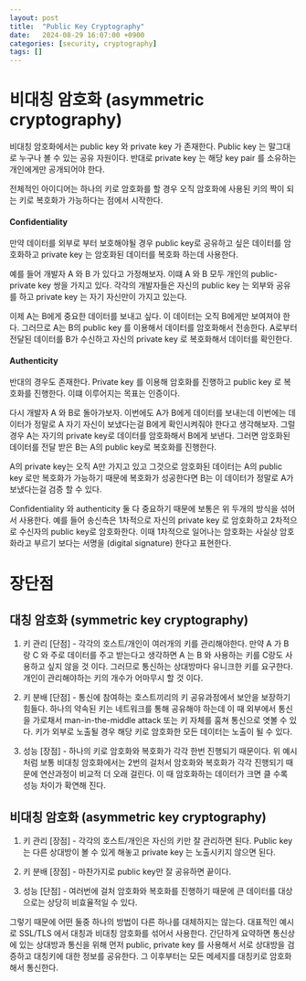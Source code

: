 ```yaml
---
layout: post
title:  "Public Key Cryptography"
date:   2024-08-29 16:07:00 +0900
categories: [security, cryptography]
tags: []
---
```

# 비대칭 암호화 (asymmetric cryptography)
비대칭 암호화에서는 public key 와 private key 가 존재한다.
Public key 는 말그대로 누구나 볼 수 있는 공유 자원이다. 반대로 private key 는 해당 key pair 를 소유하는 개인에게만 공개되어야 한다.

전체적인 아이디어는 하나의 키로 암호화를 할 경우 오직 암호화에 사용된 키의 짝이 되는 키로 복호화가 가능하다는 점에서 시작한다.

#### Confidentiality
만약 데이터를 외부로 부터 보호해야될 경우 public key로 공유하고 싶은 데이터를 암호화하고 private key 는 암호화된 데이터를 복호화 하는데 사용한다.

예를 들어 개발자 A 와 B 가 있다고 가정해보자. 이떄 A 와 B 모두 개인의 public-private key 쌍을 가지고 있다.
각각의 개발자들은 자신의 public key 는 외부와 공유를 하고 private key 는 자기 자신만이 가지고 있는다.

이제 A는 B에게 중요한 데이터를 보내고 싶다. 이 데이터는 오직 B에게만 보여져야 한다. 그러므로 A는 B의 public key 를 이용해서 데이터를 암호화해서
전송한다. A로부터 전달된 데이터를 B가 수신하고 자신의 private key 로 복호화해서 데이터를 확인한다.

#### Authenticity
반대의 경우도 존재한다. Private key 를 이용해 암호화를 진행하고 public key 로 복호화를 진행한다. 이떄 이루어지는 목표는 인증이다.

다시 개발자 A 와 B로 돌아가보자. 이번에도 A가 B에게 데이터를 보내는데 이번에는 데이터가 정말로 A 자기 자신이 보냈다는걸 B에게 확인시켜줘야 한다고 생각해보자.
그럴경우 A는 자기의 private key로 데이터를 암호화해서 B에게 보낸다. 그러면 암호화된 데이터를 전달 받은 B는 A의 public key로 복호화를 진행한다.

A의 private key는 오직 A만 가지고 있고 그것으로 암호화된 데이터는 A의 public key 로만 복호화가 가능하기 때문에 복호화가 성공한다면 B는 이 데이터가
정말로 A가 보냈다는걸 검증 할 수 있다.

Confidentiality 와 authenticity 둘 다 중요하기 때문에 보통은 위 두개의 방식을 섞어서 사용한다. 예를 들어 송신측은 1차적으로 자신의 private key 로
암호화하고 2차적으로 수신자의 public key로 암호화한다. 이때 1차적으로 일어나는 암호화는 사실상 암호화라고 부르기 보다는 서명을 (digital signature) 한다고 표현한다. 

# 장단점
## 대칭 암호화 (symmetric key cryptography)
1. 키 관리 [단점] - 각각의 호스트/개인이 여러개의 키를 관리해야한다. 만약 A 가 B 랑 C 와 주로 데이터를 주고 받는다고 생각하면 A 는 B 와 사용하는 키를 C랑도 사용하고 싶지 않을 것 이다. 그러므로 통신하는 상대방마다 유니크한 키를 요구한다. 개인이 관리해야하는 키의 개수가 어마무시 할 것 이다.

2. 키 분배 [단점] - 통신에 참여하는 호스트끼리의 키 공유과정에서 보안을 보장하기 힘들다. 하나의 약속된 키는 네트워크를 통해 공유해야 하는데 이 때 외부에서 통신을 가로채서 man-in-the-middle attack 또는 키 자체를 훔쳐 통신으로 엿볼 수 있다. 키가 외부로 노출될 경우 해당 키로 암호화한 모든 데이터는 노출이 될 수 있다.

3. 성능 [장점] - 하나의 키로 암호화와 복호화가 각각 한번 진행되기 때문이다. 위 예시처럼 보통 비대칭 암호화에서는 2번의 걸처서 암호화와 복호화가 각각 진행되기 때문에 연산과정이 비교적 더 오래 걸린다. 이 때 암호화하는 데이터가 크면 클 수록 성능 차이가 확연해 진다.

## 비대칭 암호화 (asymmetric key cryptography)
1. 키 관리 [장점] - 각각의 호스트/개인은 자신의 키만 잘 관리하면 된다. Public key 는 다른 상대방이 볼 수 있게 해놓고 private key 는 노출시키지 않으면 된다.

2. 키 분배 [장점] - 마찬가지로 public key만 잘 공유하면 끝이다.

3. 성능 [단점] - 여러번에 걸처 암호화와 복호화를 진행하기 때문에 큰 데이터를 대상으로는 상당히 비효율적일 수 있다.

그렇기 때문에 어떤 둘중 하나의 방법이 다른 하나를 대체하지는 않는다. 대표적인 예시로 SSL/TLS 에서 대칭과 비대칭 암호화를 섞어서 사용한다. 간단하게 요약하면 통신상에 있는 상대방과 통신을 위해 먼저 public, private key 를 사용해서 서로 상대방을 검증하고 대칭키에 대한 정보를 공유한다. 그 이후부터는 모든 메세지를 대칭키로 암호화해서 통신한다.

<!-- # RSA (Rivest, Shamir and Adleman)
RSA 는 여러 비대칭 암호화의 방식중 하나이다. 모듈러 연산과 소수를 사용한 수학적 접근방식으로 비대칭 암호화에 가능하게 하는 암호 키 쌍을 만들어내는 암호화 시스탬이다.

[rsa-eq](/assets/images/rsa_eq.png)

It uses `Fermat's little theorem` and `Euler's theorem`
It was shown by Rivest, Shamir, and Adleman that the above property holds for all M if n is a product of two
prime numbers.

If we choose a number `n` that is a product of two prime numbers `p` and `q`, we can choose an encryption value ,`e`,
such that it is 1 <= `e` < n which will be used to encrypt a message, `M`, like this `C = M ^ e mod n`. 

We can then choose a decryption value, `d`, such that it is modular multiplicative inverse of `e`. i.e. `(e * d) mod n = 1`.
Then, the resulting encrypted value `C` can be decrypted like this `M = (C ^ d) mod n`

안타깝지만 수학적 디테일은 꽤나 복잡하기 때문에 여기서는 생략하겠다.

mathematical attack
* trying to find prime factors of n
* semiprimes - a number that is multiple of two primes
* calculating number of factors that are relatively prime to n
* For semiprimes, computing the Euler totient function is equivalent to factoring

https://engineering.purdue.edu/kak/compsec/NewLectures/Lecture12.pdf -->
